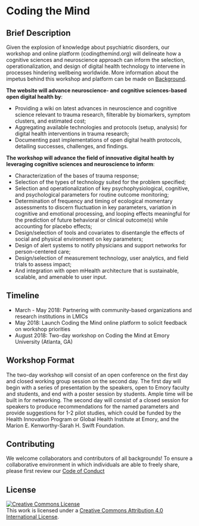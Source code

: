 # Coding the Mind
## Brief Description
Given the explosion of knowledge about psychiatric disorders, our workshop and online platform (codingthemind.org) will delineate how a cognitive sciences and neuroscience approach can inform the selection, operationalization, and design of digital health technology to intervene in processes hindering wellbeing worldwide. More information about the impetus behind this workshop and platform can be made on [Background](https://github.com/ktrang1/coding-the-mind/blob/master/BACKGROUND.md). 

**The website will advance neuroscience- and cognitive sciences-based open digital health by**: 
* Providing a wiki on latest advances in neuroscience and cognitive science relevant to trauma research, filterable by biomarkers, symptom clusters, and estimated cost; 
* Aggregating available technologies and protocols (setup, analysis) for digital health interventions in trauma research; 
* Documenting past implementations of open digital health protocols, detailing successes, challenges, and findings. 

**The workshop will advance the field of innovative digital health by leveraging cognitive sciences and neuroscience to inform**: 
* Characterization of the bases of trauma response; 
* Selection of the types of technology suited for the problem specified; 
* Selection and operationalization of key psychophysiological, cognitive, and psychological parameters for routine outcome monitoring; 
* Determination of frequency and timing of ecological momentary assessments to discern fluctuation in key parameters, variation in cognitive and emotional processing, and looping effects meaningful for the prediction of future behavioral or clinical outcome(s) while accounting for placebo effects; 
* Design/selection of tools and covariates to disentangle the effects of social and physical environment on key parameters; 
* Design of alert systems to notify physicians and support networks for person-centered care; 
* Design/selection of measurement technology, user analytics, and field trials to assess impact; 
* And integration with open mHealth architecture that is sustainable, scalable, and amenable to user input. 

## Timeline
* March - May 2018: Partnering with community-based organizations and research institutions in LMICs
* May 2018: Launch Coding the Mind online platform to solicit feedback on workshop priorities 
* August 2018: Two-day workshop on Coding the Mind at Emory University (Atlanta, GA) 

## Workshop Format
The two-day workshop will consist of an open conference on the first day and closed working group session on the second day. The first day will begin with a series of presentation by the speakers, open to Emory faculty and students, and end with a poster session by students. Ample time will be built in for networking. The second day will consist of a closed session for speakers to produce recommendations for the named parameters and provide suggestions for 1-2 pilot studies, which could be funded by the Health Innovation Program or Global Health Institute at Emory, and the Marion E. Kenworthy-Sarah H. Swift Foundation.

## Contributing
We welcome collaborators and contributors of all backgrounds! To ensure a collaborative environment in which individuals are able to freely share, please first review our [Code of Conduct](https://github.com/ktrang1/coding-the-mind/blob/master/CODE_OF_CONDUCT.md)

## License
<a rel="license" href="http://creativecommons.org/licenses/by/4.0/"><img alt="Creative Commons License" style="border-width:0" src="https://i.creativecommons.org/l/by/4.0/88x31.png" /></a><br />This work is licensed under a <a rel="license" href="http://creativecommons.org/licenses/by/4.0/">Creative Commons Attribution 4.0 International License</a>.
